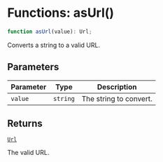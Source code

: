# Functions: asUrl()

```ts
function asUrl(value): Url;
```

Converts a string to a valid URL.

## Parameters

| Parameter | Type | Description |
| ------ | ------ | ------ |
| `value` | `string` | The string to convert. |

## Returns

[`Url`](../types/Url.md)

The valid URL.
